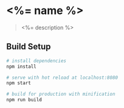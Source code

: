 # <%= name %>

> <%= description %>

## Build Setup

```bash
# install dependencies
npm install

# serve with hot reload at localhost:8080
npm start

# build for production with minification
npm run build
```
